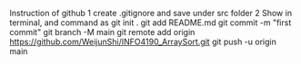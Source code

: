 Instruction of github
   1 create .gitignore and save under src folder
   2 Show in terminal, and command as git init .
          git add README.md
          git commit -m "first commit"
          git branch -M main
          git remote add origin https://github.com/WeijunShi/INFO4190_ArraySort.git
          git push -u origin main
